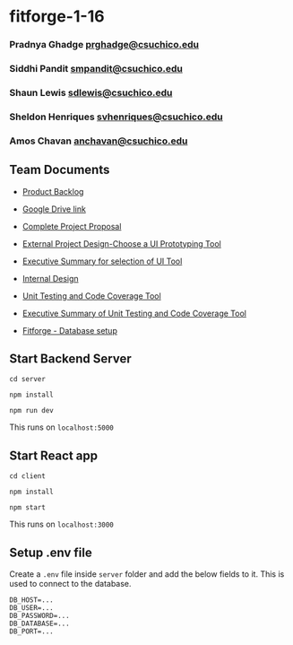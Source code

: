 # fitforge-1-16
### Pradnya Ghadge prghadge@csuchico.edu
### Siddhi Pandit smpandit@csuchico.edu
### Shaun Lewis sdlewis@csuchico.edu
### Sheldon Henriques svhenriques@csuchico.edu
### Amos Chavan anchavan@csuchico.edu

## Team Documents

- [Product Backlog](https://docs.google.com/spreadsheets/d/1aV8wOQ1cMoIzJpDANTbLwMPhGlpCFx3utmCPg1xPqn0/edit?usp=sharing)

- [Google Drive link](https://drive.google.com/drive/folders/1rXhtTBnHbtCfCw7hAS1VoHzwNcFNrbLB?usp=sharing)

- [Complete Project Proposal](https://docs.google.com/document/d/1IjBLELYTpea1wDm4hu_xZq9iV70JjgkFEY9f71dJv-I/edit?usp=sharing)

- [External Project Design-Choose a UI Prototyping Tool](https://docs.google.com/document/d/1-tqqcGswChWUN7jN4Sf9DU9MkQUvmI8ZFnk1BbKNblA/edit?usp=sharing)

- [Executive Summary for selection of UI Tool](https://docs.google.com/document/d/1jfRnbgfPCjDpVIwoj8yooWpicg-QvMpBx4PrBtgPKBg/edit?usp=sharing)

- [Internal Design](https://docs.google.com/document/d/1oJ8g2uUMzBxMgMwx9VGQkC12lJvNl5hpaZbQu7qSVJE/edit?usp=sharing)

- [Unit Testing and Code Coverage Tool](https://docs.google.com/document/d/113U6oM9YaBbzO5c1PVBiJ9UVVTmbGOan_VyP0AbqPeA/edit?usp=sharing)

- [Executive Summary of Unit Testing and Code Coverage Tool](https://docs.google.com/document/d/1htD-W2xLhKdq1PixiD-gHDnAJ-LUnG2rbA3g7b6GdX4/edit?usp=sharing)

- [Fitforge - Database setup](https://docs.google.com/document/d/1RX_yGHt6HRFlrrjEQ4bPMTxsbPoNn3E8pXgZh-zPi9g/edit?usp=sharing)


 ## Start Backend Server

``` 
cd server
 ```

``` 
npm install
 ```

``` 
npm run dev
 ```

This runs on `localhost:5000`

  ## Start React app

``` 
cd client
 ```
``` 
npm install
 ```
``` 
npm start
 ```

This runs on `localhost:3000`

## Setup .env file

Create a `.env` file inside `server` folder and add the below fields to it. This is used to connect to the database.

```
DB_HOST=...
DB_USER=...
DB_PASSWORD=...
DB_DATABASE=...
DB_PORT=...
```

